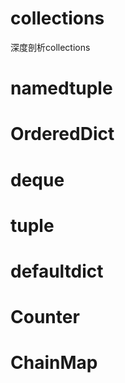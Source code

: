 # collections
深度剖析collections
# namedtuple
# OrderedDict
# deque
# tuple
# defaultdict
# Counter
# ChainMap
